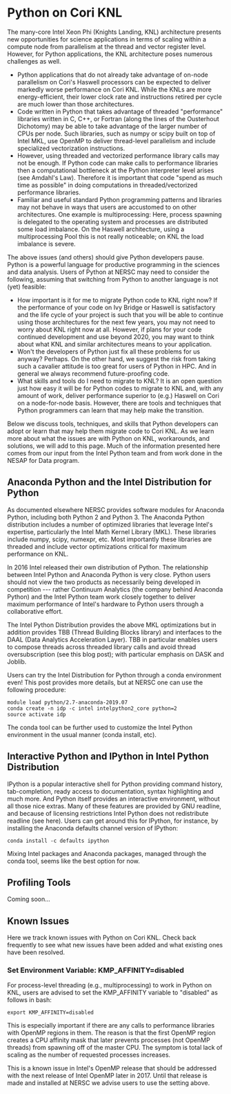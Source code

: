 # Python on Cori KNL

The many-core Intel Xeon Phi (Knights Landing, KNL) architecture
presents new opportunities for science applications in terms of
scaling within a compute node from parallelism at the thread and
vector register level.  However, for Python applications, the KNL
architecture poses numerous challenges as well.

* Python applications that do not already take advantage of on-node
parallelism on Cori's Haswell processors can be
expected to deliver markedly worse performance on Cori KNL.  While the
KNLs are more energy-efficient, their lower clock rate and
instructions retired per cycle are much lower than those
architectures.
* Code written in Python that takes advantage of threaded
"performance" libraries written in C, C++, or Fortran (along the lines
of the Ousterhout Dichotomy) may be able to take advantage of the
larger number of CPUs per node.  Such libraries, such as numpy or
scipy built on top of Intel MKL, use OpenMP to deliver thread-level
parallelism and include specialized vectorization instructions.
* However, using threaded and vectorized performance library calls may
not be enough.  If Python code can make calls to performance libraries
then a computational bottleneck at the Python interpreter level arises
(see Amdahl's Law).  Therefore it is important that code "spend as
much time as possible" in doing computations in threaded/vectorized
performance libraries.
* Familiar and useful standard Python programming patterns and
libraries may not behave in ways that users are accustomed to on other
architectures.  One example is multiprocessing: Here, process spawning
is delegated to the operating system and processes are distributed
some load imbalance.  On the Haswell architecture, using a
multiprocessing Pool this is not really noticeable; on KNL the load
imbalance is severe.

The above issues (and others) should give Python developers pause.
Python is a powerful language for productive programming in the
sciences and data analysis.  Users of Python at NERSC may need to
consider the following, assuming that switching from Python to another
language is not (yet) feasible:

* How important is it for me to migrate Python code to KNL right now?
If the performance of your code on Ivy Bridge or Haswell is
satisfactory and the life cycle of your project is such that you will
be able to continue using those architectures for the next few years,
you may not need to worry about KNL right now at all.  However, if
plans for your code continued development and use beyond 2020, you may
want to think about what KNL and similar architectures means to your
application.
* Won't the developers of Python just fix all these problems for us
anyway?  Perhaps.  On the other hand, we suggest the risk from taking
such a cavalier attitude is too great for users of Python in HPC.  And
in general we always recommend future-proofing code.
* What skills and tools do I need to migrate to KNL?  It is an open
question just how easy it will be for Python codes to migrate to KNL
and, with any amount of work, deliver performance superior to (e.g.)
Haswell on Cori on a node-for-node basis.  However, there are tools
and techniques that Python programmers can learn that may help make
the transition.

Below we discuss tools, techniques, and skills that Python developers
can adopt or learn that may help them migrate code to Cori KNL.  As we
learn more about what the issues are with Python on KNL, workarounds,
and solutions, we will add to this page.  Much of the information
presented here comes from our input from the Intel Python team and
from work done in the NESAP for Data program.

## Anaconda Python and the Intel Distribution for Python

As documented elsewhere NERSC provides software modules for Anaconda
Python, including both Python 2 and Python 3.  The Anaconda Python
distribution includes a number of optimized libraries that leverage
Intel's expertise, particularly the Intel Math Kernel Library (MKL).
These libraries include numpy, scipy, numexpr, etc.  Most importantly
these libraries are threaded and include vector optimizations critical
for maximum performance on KNL.

In 2016 Intel released their own distribution of Python.  The
relationship between Intel Python and Anaconda Python is very close.
Python users should not view the two products as necessarily being
developed in competition --- rather Continuum Analytics (the company
behind Anaconda Python) and the Intel Python team work closely
together to deliver maximum performance of Intel's hardware to Python
users through a collaborative effort.

The Intel Python Distribution provides the above MKL optimizations but
in addition provides TBB (Thread Building Blocks library) and
interfaces to the DAAL (Data Analytics Acceleration Layer).  TBB in
particular enables users to compose threads across threaded library
calls and avoid thread oversubscription (see this blog post); with
particular emphasis on DASK and Joblib.

Users can try the Intel Distribution for Python through a conda
environment even!  This post provides more details, but at NERSC one
can use the following procedure:

    module load python/2.7-anaconda-2019.07
    conda create -n idp -c intel intelpython2_core python=2
    source activate idp

The conda tool can be further used to customize the Intel Python
environment in the usual manner (conda install, etc).

## Interactive Python and IPython in Intel Python Distribution

IPython is a popular interactive shell for Python providing command
history, tab-completion, ready access to documentation, syntax
highlighting and much more.  And Python itself provides an interactive
environment, without all those nice extras.  Many of these features
are provided by GNU readline, and because of licensing restrictions
Intel Python does not redistribute readline (see here).  Users can get
around this for IPython, for instance, by installing the Anaconda
defaults channel version of IPython:

    conda install -c defaults ipython

Mixing Intel packages and Anaconda packages, managed through the conda
tool, seems like the best option for now.

## Profiling Tools

Coming soon...

## Known Issues

Here we track known issues with Python on Cori KNL.  Check back
frequently to see what new issues have been added and what existing
ones have been resolved.

### Set Environment Variable: KMP_AFFINITY=disabled

For process-level threading (e.g., multiprocessing) to work in Python
on KNL, users are advised to set the KMP_AFFINITY variable to
"disabled" as follows in bash:

    export KMP_AFFINITY=disabled

This is especially important if there are any calls to performance
libraries with OpenMP regions in them.  The reason is that the first
OpenMP region creates a CPU affinity mask that later prevents
processes (not OpenMP threads) from spawning off of the master CPU.
The symptom is total lack of scaling as the number of requested
processes increases.

This is a known issue in Intel's OpenMP release that should be
addressed with the next release of Intel OpenMP later in 2017.  Until
that release is made and installed at NERSC we advise users to use the
setting above.
